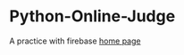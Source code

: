 # Python-Online-Judge
A practice with firebase
[home page](https://online-judge---python.web.app/index.html)
